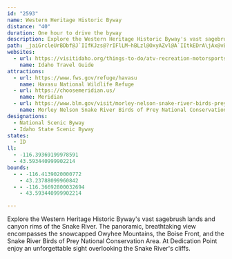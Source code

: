 ```yaml
---
id: "2593"
name: Western Heritage Historic Byway
distance: "40"
duration: One hour to drive the byway
description: Explore the Western Heritage Historic Byway's vast sagebrush lands and canyon rims of the Snake River. The panoramic, breathtaking view encompasses the snowcapped Owyhee Mountains, the Boise Front, and the Snake River Birds of Prey National Conservation Area. At Dedication Point enjoy an unforgettable sight overlooking the Snake River's cliffs.
path: _jaiGrcleUrBDbf@J`IIfKJzs@?rIFlLM~hBLzl@OxyAZvl@A`IItkEDrA\jAx@vBdCxAtEJdBAxQOzYSnt@ErAYlAUd@d@l@^LhAB`I@pHOpIFdQQfg@DzOGz[N|UA~T^nn@@peBApnAJ`k@K~f@D~QE|~CAhzAHzVGziAFfg@G`xDDvsADr@KrA_A^k@Pa@FsBZenBLoA^c@h@GxEKjsBX~MElaDyhC~@a@z]sK|j@oQHKdADb@\JTHj@?`AO^o@h@}BZyAf@wFlDgMlJgGjDiBxA{FnHeAd@wFZaJvH}BfCOf@?jAh@x@^F^GdEaD|@i@hE{AjAKbAD~ApA|F`CfCV
websites:
  - url: https://visitidaho.org/things-to-do/atv-recreation-motorsports/western-heritage-historic-byway/
    name: Idaho Travel Guide
attractions:
  - url: https://www.fws.gov/refuge/havasu
    name: Havasu National Wildlife Refuge
  - url: https://choosemeridian.us/
    name: Meridian
  - url: https://www.blm.gov/visit/morley-nelson-snake-river-birds-prey-national-conservation-area
    name: Morley Nelson Snake River Birds of Prey National Conservation Area
designations:
  - National Scenic Byway
  - Idaho State Scenic Byway
states:
  - ID
ll:
  - -116.39369199978591
  - 43.593440999902214
bounds:
  - - -116.4139020000772
    - 43.23788099960842
  - - -116.36692800032694
    - 43.593440999902214

---
```


Explore the Western Heritage Historic Byway's vast sagebrush lands and canyon rims of the Snake River. The panoramic, breathtaking view encompasses the snowcapped Owyhee Mountains, the Boise Front, and the Snake River Birds of Prey National Conservation Area. At Dedication Point enjoy an unforgettable sight overlooking the Snake River's cliffs.
